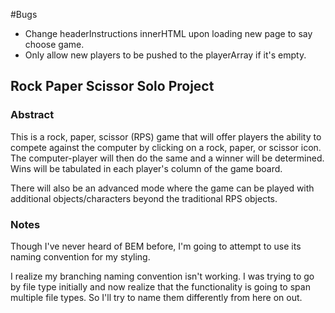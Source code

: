 #Bugs
- Change headerInstructions innerHTML upon loading new page to say choose game.
- Only allow new players to be pushed to the playerArray if it's empty.





## Rock Paper Scissor Solo Project

### Abstract
This is a rock, paper, scissor (RPS) game that will offer players the ability to compete against the computer by clicking on a rock, paper, or scissor icon. The computer-player will then do the same and a winner will be determined. Wins will be tabulated in each player's column of the game board.

There will also be an advanced mode where the game can be played with additional objects/characters beyond the traditional RPS objects.

### Notes 
Though I've never heard of BEM before, I'm going to attempt to use its naming convention for my styling.

I realize my branching naming convention isn't working. I was trying to go by file type initially and now realize that the functionality is going to span multiple file types. So I'll try to name them differently from here on out. 
